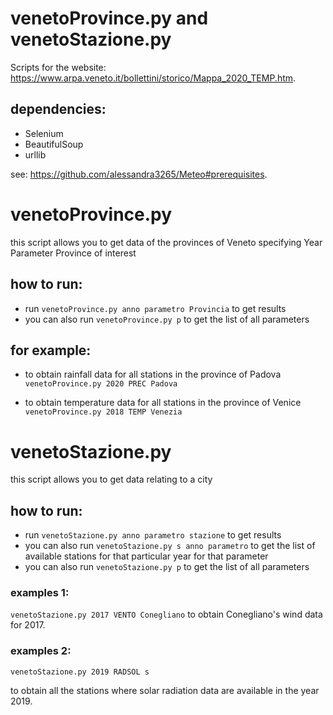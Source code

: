 # venetoProvince.py and venetoStazione.py
Scripts for the website: https://www.arpa.veneto.it/bollettini/storico/Mappa_2020_TEMP.htm.

## dependencies:
- Selenium
- BeautifulSoup
- urllib

see: https://github.com/alessandra3265/Meteo#prerequisites.

# venetoProvince.py
this script allows you to get data of the provinces of Veneto
specifying Year Parameter Province of interest

## how to run:
- run `venetoProvince.py anno parametro Provincia` to get results </br> 
- you can also run `venetoProvince.py p` to get the list of all parameters 

## for example: </br>

- to obtain rainfall data for all stations in the province of Padova</br>
`venetoProvince.py 2020 PREC Padova`

- to obtain temperature data for all stations in the province of Venice </br>
`venetoProvince.py 2018 TEMP Venezia`

# venetoStazione.py
this script allows you to get data relating to a city 


## how to run:
- run `venetoStazione.py anno parametro stazione` to get results
- you can also run `venetoStazione.py s anno parametro` to get the list of available stations for that particular year for that parameter
- you can also run `venetoStazione.py p` to get the list of all parameters

### examples 1:

`venetoStazione.py 2017 VENTO Conegliano` to obtain Conegliano's wind data for 2017.

### examples 2:

`venetoStazione.py 2019 RADSOL s`

to obtain all the stations where solar radiation data are available in the year 2019.




